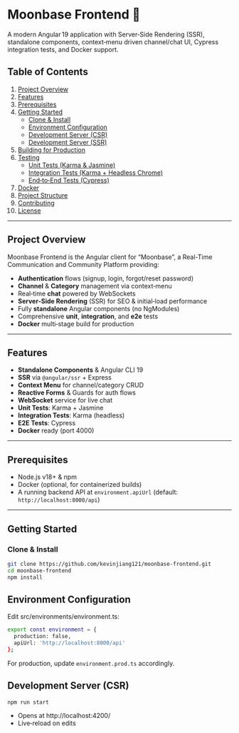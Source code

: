 # Moonbase Frontend 🚀

A modern Angular 19 application with Server‑Side Rendering (SSR), standalone components, context‑menu driven channel/chat UI, Cypress integration tests, and Docker support.

## Table of Contents

1. [Project Overview](#project-overview)  
2. [Features](#features)  
3. [Prerequisites](#prerequisites)  
4. [Getting Started](#getting-started)  
   - [Clone & Install](#clone--install)  
   - [Environment Configuration](#environment-configuration)  
   - [Development Server (CSR)](#development-server-csr)  
   - [Development Server (SSR)](#development-server-ssr)  
5. [Building for Production](#building-for-production)  
6. [Testing](#testing)  
   - [Unit Tests (Karma & Jasmine)](#unit-tests-karma--jasmine)  
   - [Integration Tests (Karma + Headless Chrome)](#integration-tests-karma--headless-chrome)  
   - [End‑to‑End Tests (Cypress)](#end‑to‑end-tests-cypress)  
7. [Docker](#docker)  
8. [Project Structure](#project-structure)  
9. [Contributing](#contributing)  
10. [License](#license)  

---

## Project Overview

Moonbase Frontend is the Angular client for “Moonbase”, a Real-Time Communication and Community Platform providing:

- **Authentication** flows (signup, login, forgot/reset password)  
- **Channel** & **Category** management via context‑menu  
- Real‑time **chat** powered by WebSockets  
- **Server‑Side Rendering** (SSR) for SEO & initial‑load performance  
- Fully **standalone** Angular components (no NgModules)  
- Comprehensive **unit**, **integration**, and **e2e** tests  
- **Docker** multi‑stage build for production  

---

## Features

- **Standalone Components** & Angular CLI 19  
- **SSR** via `@angular/ssr` + Express  
- **Context Menu** for channel/category CRUD  
- **Reactive Forms** & Guards for auth flows  
- **WebSocket** service for live chat  
- **Unit Tests**: Karma + Jasmine  
- **Integration Tests**: Karma (headless)  
- **E2E Tests**: Cypress  
- **Docker** ready (port 4000)  

---

## Prerequisites

- Node.js v18+ & npm  
- Docker (optional, for containerized builds)  
- A running backend API at `environment.apiUrl` (default: `http://localhost:8000/api`)  

---

## Getting Started

### Clone & Install

```bash
git clone https://github.com/kevinjiang121/moonbase-frontend.git
cd moonbase-frontend
npm install
```

## Environment Configuration
Edit src/environments/environment.ts:
```bash
export const environment = {
  production: false,
  apiUrl: 'http://localhost:8000/api'
};
```

For production, update `environment.prod.ts` accordingly.

## Development Server (CSR)

```
npm run start
```

- Opens at http://localhost:4200/ 
- Live‑reload on edits